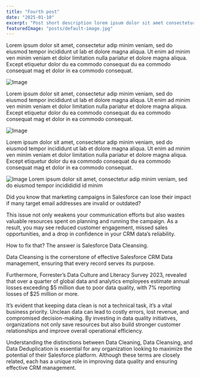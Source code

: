 ```yaml
---
title: "Fourth post"
date: "2025-01-10"
excerpt: "Post short description lorem ipsum dolor sit amet consectetur adip repetent morbi tristique senectus et netus et malesuada"
featuredImage: "posts/default-image.jpg"
---
```


Lorem ipsum dolor sit amet, consectetur adip minim veniam, sed do eiusmod tempor incididunt ut lab et dolore magna aliqua. Ut enim ad minim ven minim veniam et dolor
limitation nulla pariatur et dolore magna aliqua. Except etiquetur dolor du ea commodo consequat du ea commodo consequat mag et dolor in ea commodo consequat.

![Image](/images/default-image.jpg)

Lorem ipsum dolor sit amet, consectetur adip minim veniam, sed do eiusmod tempor incididunt ut lab et dolore magna aliqua. Ut enim ad minim ven minim veniam et dolor
limitation nulla pariatur et dolore magna aliqua. Except etiquetur dolor du ea commodo consequat du ea commodo consequat mag et dolor in ea commodo consequat.

![Image](/images/default-image.jpg)

Lorem ipsum dolor sit amet, consectetur adip minim veniam, sed do eiusmod tempor incididunt ut lab et dolore magna aliqua. Ut enim ad minim ven minim veniam et dolor
limitation nulla pariatur et dolore magna aliqua. Except etiquetur dolor du ea commodo consequat du ea commodo consequat mag et dolor in ea commodo consequat.

![Image](/images/default-image.jpg)
Lorem ipsum dolor sit amet, consectetur adip minim veniam, sed do eiusmod tempor incidididid id minim

Did you know that marketing campaigns in Salesforce can lose their impact if many target email addresses are invalid or outdated?

This issue not only weakens your communication efforts but also wastes valuable resources spent on planning and running the campaign. As a result, you may see reduced customer engagement, missed sales opportunities, and a drop in confidence in your CRM data’s reliability.

How to fix that? The answer is Salesforce Data Cleansing.

Data Cleansing is the cornerstone of effective Salesforce CRM Data management, ensuring that every record serves its purpose.

Furthermore, Forrester’s Data Culture and Literacy Survey 2023, revealed that over a quarter of global data and analytics employees estimate annual losses exceeding $5 million due to poor data quality, with 7% reporting losses of $25 million or more.

It’s evident that keeping data clean is not a technical task, it’s a vital business priority. Unclean data can lead to costly errors, lost revenue, and compromised decision-making. By investing in data quality initiatives, organizations not only save resources but also build stronger customer relationships and improve overall operational efficiency.

Understanding the distinctions between Data Cleaning, Data Cleansing, and Data Deduplication is essential for any organization looking to maximize the potential of their Salesforce platform. Although these terms are closely related, each has a unique role in improving data quality and ensuring effective CRM management.
